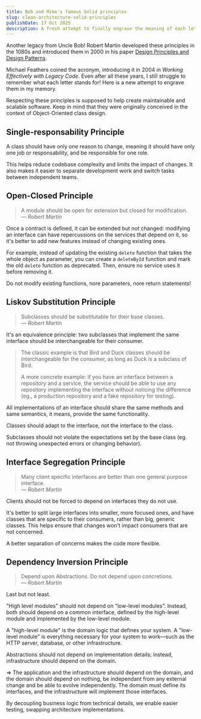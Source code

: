 ```yaml
---
title: Bob and Mike's famous Solid principles
slug: clean-architecture-solid-principles
publishDate: 17 Oct 2025
description: A fresh attempt to finally engrave the meaning of each letter in this famous acronym
---
```


Another legacy from Uncle Bob! Robert Martin developed these principles in the 1080s and introduced them in 2000 in his paper [Design Principles and Design Patterns](https://www.fil.univ-lille.fr/~routier/enseignement/licence/coo/cours/Principles_and_Patterns.pdf).

Michael Feathers coined the acronym, introducing it in 2004 in _Working Effectively with Legacy Code_. Even after all these years, I still struggle to remember what each letter stands for! Here is a new attempt to engrave them in my memory.

Respecting these principles is supposed to help create maintainable and scalable software. Keep in mind that they were originally conceived in the context of Object-Oriented class design.

## Single-responsability Principle

A class should have only one reason to change, meaning it should have only one job or responsability, and be responsible for one role.

This helps reduce codebase complexity and limits the impact of changes. It also makes it easier to separate development work and switch tasks between independent teams.

## Open-Closed Principle

> A module should be open for extension but closed for modification.<br>
> — <cite>Robert Martin</cite>

Once a contract is defined, it can be extended but not changed: modifying an interface can have repercussions on the services that depend on it, so it's better to add new features instead of changing existing ones.

For example, instead of updating the existing `delete` function that takes the whole object as parameter, you can create a `deleteById` function and mark the old `delete` function as deprecated. Then, ensure no service uses it before removing it.

Do not modify existing functions, nore parameters, nore return statements!

## Liskov Substitution Principle

> Subclasses should be substitutable for their base classes.<br>
> — <cite>Robert Martin</cite>

It's an equivalence principle: two subclasses that implement the same interface should be interchangeable for their consumer.

> The classic example is that Bird and Duck classes should be interchangeable for the consumer, as long as Duck is a subclass of Bird.
>
> A more concrete example: if you have an interface between a repository and a service, the service should be able to use any repository implementing the interface without noticing the difference (eg., a production repository and a fake repository for testing).

All implementations of an interface should share the same methods and same semantics, it means, provide the same functionality.

Classes should adapt to the interface, not the interface to the class.

Subclasses should not violate the expectations set by the base class (eg. not throwing unexpected errors or changing behavior).

## Interface Segregation Principle

> Many client specific interfaces are better than one general purpose interface.<br>
> — <cite>Robert Martin</cite>

Clients should not be forced to depend on interfaces they do not use.

It's better to split large interfaces into smaller, more focused ones, and have classes that are specific to their consumers, rather than big, generic classes. This helps ensure that changes won't impact consumers that are not concerned.

A better separation of concerns makes the code more flexible.

## Dependency Inversion Principle

> Depend upon Abstractions. Do not depend upon concretions.<br>
> — <cite>Robert Martin</cite>

Last but not least.

"High level modules" should not depend on "low-level modules". Instead, both should depend on a common interface, defined by the high-level module and implemented by the low-level module.

A "high-level module" is the domain logic that defines your system.
A "low-level module" is everything necessary for your system to work—such as the HTTP server, database, or other infrastructure.

Abstractions should not depend on implementation details; instead, infrastructure should depend on the domain.

=> The application and the infrastructure should depend on the domain, and the domain should depend on nothing, be independant from any external change and be able to evolve independently. The domain must define its interfaces, and the infrastructure will implement those interfaces.

By decoupling business logic from technical details, we enable easier testing, swapping architecture implementations.
